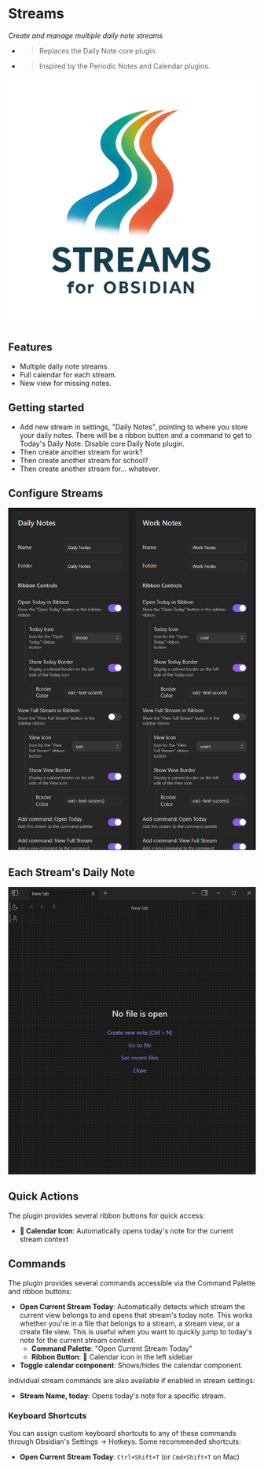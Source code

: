 # Streams

*Create and manage multiple daily note streams*

- > Replaces the Daily Note core plugin.
- > Inspired by the Periodic Notes and Calendar plugins.

![assets/logo-transparent](assets/logo-transparent.png)

## Features
- Multiple daily note streams.
- Full calendar for each stream.
- New view for missing notes.

## Getting started
- Add new stream in settings, "Daily Notes", pointing to where you store your daily notes. There will be a ribbon button and a command to get to Today's Daily Note. Disable core Daily Note plugin.
- Then create another stream for work?
- Then create another stream for school?
- Then create another stream for... whatever.

## Configure Streams
![Configure Streams](assets/demo-configure-streams.jpg)

## Each Stream's Daily Note
![Each Stream's Daily Note](assets/demo-today.gif)


## Quick Actions
The plugin provides several ribbon buttons for quick access:
- **📅 Calendar Icon**: Automatically opens today's note for the current stream context

## Commands
The plugin provides several commands accessible via the Command Palette and ribbon buttons:

- **Open Current Stream Today**: Automatically detects which stream the current view belongs to and opens that stream's today note. This works whether you're in a file that belongs to a stream, a stream view, or a create file view. This is useful when you want to quickly jump to today's note for the current stream context.
  - **Command Palette**: "Open Current Stream Today"
  - **Ribbon Button**: 📅 Calendar icon in the left sidebar
- **Toggle calendar component**: Shows/hides the calendar component.

Individual stream commands are also available if enabled in stream settings:
- **Stream Name, today**: Opens today's note for a specific stream.

### Keyboard Shortcuts
You can assign custom keyboard shortcuts to any of these commands through Obsidian's Settings → Hotkeys. Some recommended shortcuts:
- **Open Current Stream Today**: `Ctrl+Shift+T` (or `Cmd+Shift+T` on Mac)